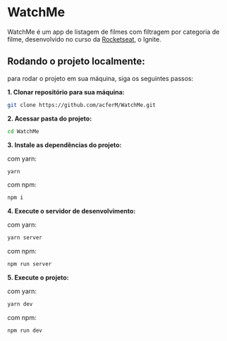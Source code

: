 # WatchMe

WatchMe é um app de listagem de filmes com filtragem por categoria de filme, desenvolvido no curso da [Rocketseat](https://github.com/rocketseat), o Ignite.

## Rodando o projeto localmente:

para rodar o projeto em sua máquina, siga os seguintes passos:

**1. Clonar repositório para sua máquina:**
  ```bash
  git clone https://github.com/acferM/WatchMe.git
  ```
  
**2. Acessar pasta do projeto:**
  ```bash
  cd WatchMe
  ```
  
**3. Instale as dependências do projeto:**

  com yarn:
  ```bash
  yarn
  ```
  
  com npm:
  ```bash
  npm i
  ```
  
**4. Execute o servidor de desenvolvimento:**

  com yarn:
  ```bash
  yarn server
  ```
  
  com npm:
  ```bash
  npm run server
  ```
  
**5. Execute o projeto:**

  com yarn:
  ```bash
  yarn dev
  ```
  
  com npm:
  ```bash
  npm run dev
  ```
